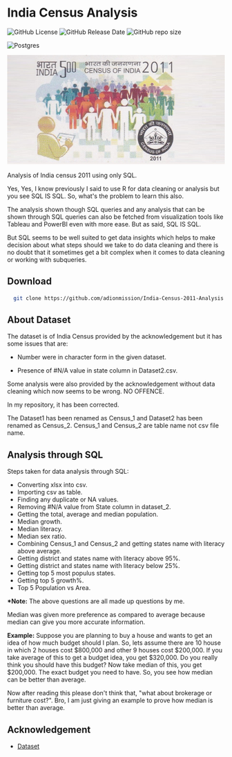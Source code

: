# India Census Analysis

![GitHub License](https://img.shields.io/github/license/adionmission/India-Census-2011-Analysis)
![GitHub Release Date](https://img.shields.io/github/release-date/adionmission/India-Census-2011-Analysis)
![GitHub repo size](https://img.shields.io/github/repo-size/adionmission/India-Census-2011-Analysis)

![Postgres](https://img.shields.io/badge/postgreSQL-%23316192.svg?style=for-the-badge&logo=postgresql&logoColor=white)

![Census Intro](Images/Census-of-India.jpg)

Analysis of India census 2011 using only SQL.

Yes, Yes, I know previously I said to use R for data cleaning or analysis but you see SQL IS SQL. So, what's the problem to learn this also.

The analysis shown though SQL queries and any analysis that can be shown through SQL queries can also be fetched from visualization tools like Tableau and PowerBI even with more ease. But as said, SQL IS SQL.

But SQL seems to be well suited to get data insights which helps to make decision about what steps should we take to do data cleaning and there is no doubt that it sometimes get a bit complex when it comes to data cleaning or working with subqueries.

## Download

```bash
  git clone https://github.com/adionmission/India-Census-2011-Analysis.git
```

## About Dataset

The dataset is of India Census provided by the acknowledgement but it has some issues that are:

 - Number were in character form in the given dataset.

 - Presence of #N/A value in state column in Dataset2.csv.

Some analysis were also provided by the acknowledgement without data cleaning which now seems to be wrong. NO OFFENCE.

In my repository, it has been corrected.

The Dataset1 has been renamed as Census_1 and Dataset2 has been renamed as Census_2. Census_1 and Census_2 are table name not csv file name.

## Analysis through SQL

Steps taken for data analysis through SQL:

 - Converting xlsx into csv.
 - Importing csv as table.
 - Finding any duplicate or NA values.
 - Removing #N/A value from State column in dataset_2.
 - Getting the total, average and median population.
 - Median growth.
 - Median literacy.
 - Median sex ratio.
 - Combining Census_1 and Census_2 and getting states name with literacy above average.
 - Getting district and states name with literacy above 95%.
 - Getting district and states name with literacy below 25%.
 - Getting top 5 most populus states.
 - Getting top 5 growth%.
 - Top 5 Population vs Area.

<b>*Note:</b> The above questions are all made up questions by me. 

Median was given more preference as compared to average because median can give you more accurate information.

**Example:** Suppose you are planning to buy a house and wants to get an idea of how much budget should I plan. So, lets assume there are 10 house in which 2 houses cost $800,000 and other 9 houses cost $200,000. If you take average of this to get a budget idea, you get $320,000. Do you really think you should have this budget? Now take median of this, you get $200,000. The exact budget you need to have. So, you see how median can be better than average.

Now after reading this please don't think that, "what about brokerage or furniture cost?". Bro, I am just giving an example to prove how median is better than average.

## Acknowledgement

- [Dataset](https://github.com/ashutoshkr103/SQL-portfolio-project-files-and-codes)
